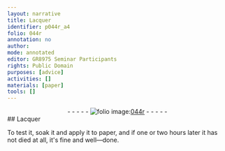 ```yaml
---
layout: narrative
title: Lacquer
identifier: p044r_a4
folio: 044r
annotation: no
author:
mode: annotated
editor: GR8975 Seminar Participants
rights: Public Domain
purposes: [advice]
activities: []
materials: [paper]
tools: []
---
```


 <div class="folio" align="center">- - - - - <a href="http://gallica.bnf.fr/ark:/12148/btv1b10500001g/f93.image" target="_blank"><img src="https://cu-mkp.github.io/GR8975-edition/assets/photo-icon.png" alt="folio image: " style="display:inline-block; margin-bottom:-3px;"/>044r</a> - - - - - </div>   
## Lacquer

 
To test it, soak it and apply it to <span class="material">paper</span>, and if one or two hours later it has not died at all, it's fine and well—done.
 
